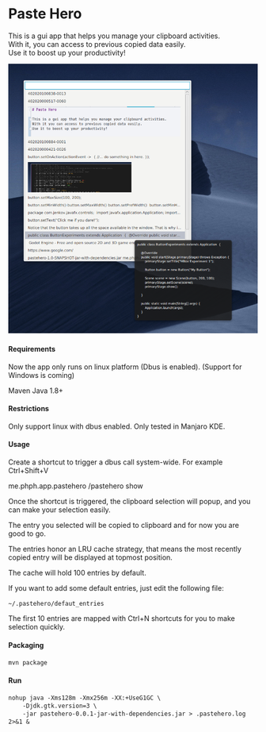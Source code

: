# Paste Hero

This is a gui app that helps you manage your clipboard activities.    
With it, you can access to previous copied data easily.    
Use it to boost up your productivity!

![gui](gui.png)

#### Requirements

Now the app only runs on linux platform (Dbus is enabled). (Support for Windows is coming)

Maven
Java 1.8+

#### Restrictions

Only support linux with dbus enabled.
Only tested in Manjaro KDE.

#### Usage

Create a shortcut to trigger a dbus call system-wide. For example Ctrl+Shift+V

me.phph.app.pastehero /pastehero show

Once the shortcut is triggered, the clipboard selection will popup, and you can make your selection easily.

The entry you selected will be copied to clipboard and for now you are good to go.

The entries honor an LRU cache strategy, that means the most recently copied entry will be displayed at topmost position.

The cache will hold 100 entries by default.

If you want to add some default entries, just edit the following file:

```
~/.pastehero/defaut_entries
```

The first 10 entries are mapped with Ctrl+N shortcuts for you to make selection quickly.

#### Packaging

```
mvn package
```

#### Run

```
nohup java -Xms128m -Xmx256m -XX:+UseG1GC \
    -Djdk.gtk.version=3 \ 
    -jar pastehero-0.0.1-jar-with-dependencies.jar > .pastehero.log 2>&1 &
```



